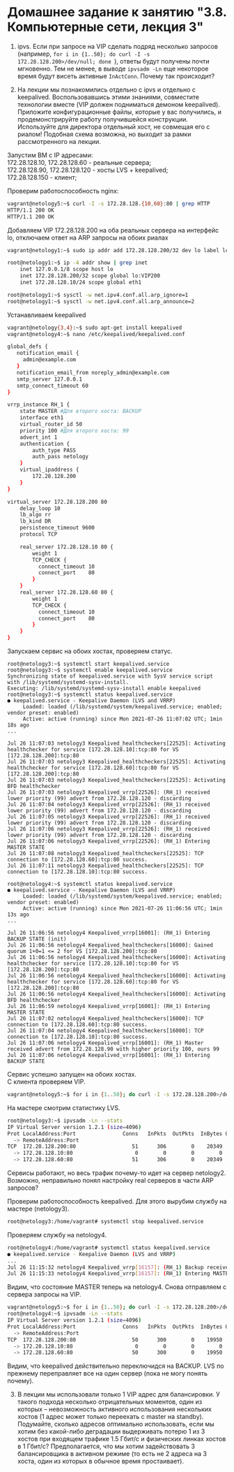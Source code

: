 # Домашнее задание к занятию "3.8. Компьютерные сети, лекция 3"

1. ipvs. Если при запросе на VIP сделать подряд несколько запросов (например, `for i in {1..50}; do curl -I -s 172.28.128.200>/dev/null; done `), ответы будут получены почти мгновенно. Тем не менее, в выводе `ipvsadm -Ln` еще некоторое время будут висеть активные `InActConn`. Почему так происходит?

2. На лекции мы познакомились отдельно с ipvs и отдельно с keepalived. Воспользовавшись этими знаниями, совместите технологии вместе (VIP должен подниматься демоном keepalived). Приложите конфигурационные файлы, которые у вас получились, и продемонстрируйте работу получившейся конструкции. Используйте для директора отдельный хост, не совмещая его с риалом! Подобная схема возможна, но выходит за рамки рассмотренного на лекции.

Запустим ВМ с IP адресами:  
172.28.128.10, 172.28.128.60 - реальные сервера;  
172.28.128.90, 172.28.128.120 - хосты LVS + keepalived;  
172.28.128.150 - клиент;  

Проверим работоспособность nginx:
```bash
vagrant@netology5:~$ curl -I -s 172.28.128.{10,60}:80 | grep HTTP
HTTP/1.1 200 OK
HTTP/1.1 200 OK
```
Добавляем VIP 172.28.128.200 на оба реальных сервера на интерфейс lo, отключаем ответ на ARP запросы на обоих риалах
```bash
vagrant@netology1:~$ sudo ip addr add 172.28.128.200/32 dev lo label lo:VIP200

root@netology1:~$ ip -4 addr show | grep inet
    inet 127.0.0.1/8 scope host lo
    inet 172.28.128.200/32 scope global lo:VIP200
    inet 172.28.128.10/24 scope global eth1

root@netology1:~$ sysctl -w net.ipv4.conf.all.arp_ignore=1
root@netology1:~$ sysctl -w net.ipv4.conf.all.arp_announce=2
```

Устанавливаем keepalived
```bash
vagrant@netology{3,4}:~$ sudo apt-get install keepalived
vagrant@netology4:~$ nano /etc/keepalived/keepalived.conf

global_defs {
   notification_email {
     admin@example.com
   }
   notification_email_from noreply_admin@example.com
   smtp_server 127.0.0.1
   smtp_connect_timeout 60
}

vrrp_instance RH_1 {
    state MASTER #Для второго хоста: BACKUP
    interface eth1
    virtual_router_id 50
    priority 100 #Для второго хоста: 99
    advert_int 1
    authentication {
        auth_type PASS
        auth_pass netology
    }
    virtual_ipaddress {
        172.28.128.200
    }
}

virtual_server 172.28.128.200 80
    delay_loop 10
    lb_algo rr
    lb_kind DR
    persistence_timeout 9600
    protocol TCP

    real_server 172.28.128.10 80 {
        weight 1
        TCP_CHECK {
          connect_timeout 10
          connect_port    80
        }
    }
    real_server 172.28.128.60 80 {
        weight 1
        TCP_CHECK {
          connect_timeout 10
          connect_port    80
        }
    }
}
```
Запускаем сервис на обоих хостах, проверяем статус.

```
root@netology3:~$ systemctl start keepalived.service
root@netology3:~$ systemctl enable keepalived.service
Synchronizing state of keepalived.service with SysV service script with /lib/systemd/systemd-sysv-install.
Executing: /lib/systemd/systemd-sysv-install enable keepalived
root@netology3:~$ systemctl status keepalived.service
● keepalived.service - Keepalive Daemon (LVS and VRRP)
     Loaded: loaded (/lib/systemd/system/keepalived.service; enabled; vendor preset: enabled)
     Active: active (running) since Mon 2021-07-26 11:07:02 UTC; 1min 18s ago
...

Jul 26 11:07:03 netology3 Keepalived_healthcheckers[22525]: Activating healthchecker for service [172.28.128.10]:tcp:80 for VS [172.28.128.200]:tcp:80
Jul 26 11:07:03 netology3 Keepalived_healthcheckers[22525]: Activating healthchecker for service [172.28.128.60]:tcp:80 for VS [172.28.128.200]:tcp:80
Jul 26 11:07:03 netology3 Keepalived_healthcheckers[22525]: Activating BFD healthchecker
Jul 26 11:07:03 netology3 Keepalived_vrrp[22526]: (RH_1) received lower priority (99) advert from 172.28.128.120 - discarding
Jul 26 11:07:04 netology3 Keepalived_vrrp[22526]: (RH_1) received lower priority (99) advert from 172.28.128.120 - discarding
Jul 26 11:07:05 netology3 Keepalived_vrrp[22526]: (RH_1) received lower priority (99) advert from 172.28.128.120 - discarding
Jul 26 11:07:06 netology3 Keepalived_vrrp[22526]: (RH_1) received lower priority (99) advert from 172.28.128.120 - discarding
Jul 26 11:07:06 netology3 Keepalived_vrrp[22526]: (RH_1) Entering MASTER STATE
Jul 26 11:07:08 netology3 Keepalived_healthcheckers[22525]: TCP connection to [172.28.128.60]:tcp:80 success.
Jul 26 11:07:11 netology3 Keepalived_healthcheckers[22525]: TCP connection to [172.28.128.10]:tcp:80 success.
```
```
root@netology4:~$ systemctl status keepalived.service
● keepalived.service - Keepalive Daemon (LVS and VRRP)
     Loaded: loaded (/lib/systemd/system/keepalived.service; enabled; vendor preset: enabled)
     Active: active (running) since Mon 2021-07-26 11:06:56 UTC; 1min 13s ago
...

Jul 26 11:06:56 netology4 Keepalived_vrrp[16001]: (RH_1) Entering BACKUP STATE (init)
Jul 26 11:06:56 netology4 Keepalived_healthcheckers[16000]: Gained quorum 1+0=1 <= 2 for VS [172.28.128.200]:tcp:80
Jul 26 11:06:56 netology4 Keepalived_healthcheckers[16000]: Activating healthchecker for service [172.28.128.10]:tcp:80 for VS [172.28.128.200]:tcp:80
Jul 26 11:06:56 netology4 Keepalived_healthcheckers[16000]: Activating healthchecker for service [172.28.128.60]:tcp:80 for VS [172.28.128.200]:tcp:80
Jul 26 11:06:56 netology4 Keepalived_healthcheckers[16000]: Activating BFD healthchecker
Jul 26 11:06:59 netology4 Keepalived_vrrp[16001]: (RH_1) Entering MASTER STATE
Jul 26 11:07:02 netology4 Keepalived_healthcheckers[16000]: TCP connection to [172.28.128.60]:tcp:80 success.
Jul 26 11:07:04 netology4 Keepalived_healthcheckers[16000]: TCP connection to [172.28.128.10]:tcp:80 success.
Jul 26 11:07:06 netology4 Keepalived_vrrp[16001]: (RH_1) Master received advert from 172.28.128.90 with higher priority 100, ours 99
Jul 26 11:07:06 netology4 Keepalived_vrrp[16001]: (RH_1) Entering BACKUP STATE
```
Сервис успешно запущен на обоих хостах.  
С клиента проверяем VIP.
```bash
vagrant@netology5:~$ for i in {1..50}; do curl -I -s 172.28.128.200>/dev/null; done
```
На мастере смотрим статистику LVS.
```bash
root@netology3:~$ ipvsadm -Ln --stats
IP Virtual Server version 1.2.1 (size=4096)
Prot LocalAddress:Port               Conns   InPkts  OutPkts  InBytes OutBytes
  -> RemoteAddress:Port
TCP  172.28.128.200:80                  51      306        0    20349        0
  -> 172.28.128.10:80                    0        0        0        0        0
  -> 172.28.128.60:80                   51      306        0    20349        0
```
Сервисы работают, но весь трафик почему-то идет на сервер netology2. Возможно, неправильно понял настройку real серверов в части ARP запросов?

Проверим работоспособность keepalived. Для этого вырубим службу на мастере (netology3).
```bash
root@netology3:/home/vagrant# systemctl stop keepalived.service
```

Проверяем службу на netology4.
```bash
root@netology4:/home/vagrant# systemctl status keepalived.service
● keepalived.service - Keepalive Daemon (LVS and VRRP)
...
Jul 26 11:15:32 netology4 Keepalived_vrrp[16157]: (RH_1) Backup received priority 0 advertisement
Jul 26 11:15:33 netology4 Keepalived_vrrp[16157]: (RH_1) Entering MASTER STATE
```
Видим, что состояние MASTER теперь на netology4. Снова отправляем с сервера запросы на VIP.

```bash
vagrant@netology5:~$ for i in {1..50}; do curl -I -s 172.28.128.200>/dev/null; done
root@netology4:~$ ipvsadm -Ln --stats
IP Virtual Server version 1.2.1 (size=4096)
Prot LocalAddress:Port               Conns   InPkts  OutPkts  InBytes OutBytes
  -> RemoteAddress:Port
TCP  172.28.128.200:80                  50      300        0    19950        0
  -> 172.28.128.10:80                    0        0        0        0        0
  -> 172.28.128.60:80                   50      300        0    19950        0
```

Видим, что keepalived действительно переключидся на BACKUP. LVS по прежнему переправляет все на один сервер (пока не могу понять почему).


3. В лекции мы использовали только 1 VIP адрес для балансировки. У такого подхода несколько отрицательных моментов, один из которых – невозможность активного использования нескольких хостов (1 адрес может только переехать с master на standby). Подумайте, сколько адресов оптимально использовать, если мы хотим без какой-либо деградации выдерживать потерю 1 из 3 хостов при входящем трафике 1.5 Гбит/с и физических линках хостов в 1 Гбит/с? Предполагается, что мы хотим задействовать 3 балансировщика в активном режиме (то есть не 2 адреса на 3 хоста, один из которых в обычное время простаивает).
